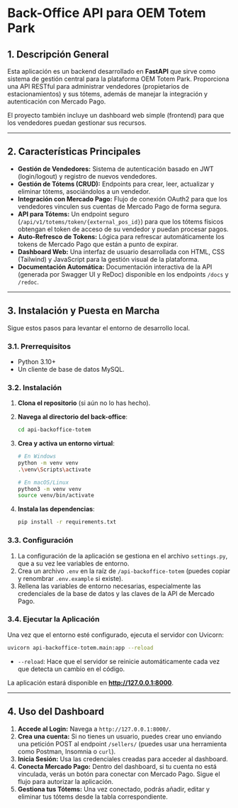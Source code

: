 # Back-Office API para OEM Totem Park

## 1. Descripción General

Esta aplicación es un backend desarrollado en **FastAPI** que sirve como sistema de gestión central para la plataforma OEM Totem Park. Proporciona una API RESTful para administrar vendedores (propietarios de estacionamientos) y sus tótems, además de manejar la integración y autenticación con Mercado Pago.

El proyecto también incluye un dashboard web simple (frontend) para que los vendedores puedan gestionar sus recursos.

---

## 2. Características Principales

- **Gestión de Vendedores:** Sistema de autenticación basado en JWT (login/logout) y registro de nuevos vendedores.
- **Gestión de Tótems (CRUD):** Endpoints para crear, leer, actualizar y eliminar tótems, asociándolos a un vendedor.
- **Integración con Mercado Pago:** Flujo de conexión OAuth2 para que los vendedores vinculen sus cuentas de Mercado Pago de forma segura.
- **API para Tótems:** Un endpoint seguro (`/api/v1/totems/token/{external_pos_id}`) para que los tótems físicos obtengan el token de acceso de su vendedor y puedan procesar pagos.
- **Auto-Refresco de Tokens:** Lógica para refrescar automáticamente los tokens de Mercado Pago que están a punto de expirar.
- **Dashboard Web:** Una interfaz de usuario desarrollada con HTML, CSS (Tailwind) y JavaScript para la gestión visual de la plataforma.
- **Documentación Automática:** Documentación interactiva de la API (generada por Swagger UI y ReDoc) disponible en los endpoints `/docs` y `/redoc`.

---

## 3. Instalación y Puesta en Marcha

Sigue estos pasos para levantar el entorno de desarrollo local.

### 3.1. Prerrequisitos

- Python 3.10+
- Un cliente de base de datos MySQL.

### 3.2. Instalación

1.  **Clona el repositorio** (si aún no lo has hecho).

2.  **Navega al directorio del back-office**:
    ```sh
    cd api-backoffice-totem
    ```

3.  **Crea y activa un entorno virtual**:
    ```sh
    # En Windows
    python -m venv venv
    .\venv\Scripts\activate

    # En macOS/Linux
    python3 -m venv venv
    source venv/bin/activate
    ```

4.  **Instala las dependencias**:
    ```sh
    pip install -r requirements.txt
    ```

### 3.3. Configuración

1.  La configuración de la aplicación se gestiona en el archivo `settings.py`, que a su vez lee variables de entorno.
2.  Crea un archivo `.env` en la raíz de `/api-backoffice-totem` (puedes copiar y renombrar `.env.example` si existe).
3.  Rellena las variables de entorno necesarias, especialmente las credenciales de la base de datos y las claves de la API de Mercado Pago.

### 3.4. Ejecutar la Aplicación

Una vez que el entorno esté configurado, ejecuta el servidor con Uvicorn:

```sh
uvicorn api-backoffice-totem.main:app --reload
```

- `--reload`: Hace que el servidor se reinicie automáticamente cada vez que detecta un cambio en el código.

La aplicación estará disponible en **http://127.0.0.1:8000**.

---

## 4. Uso del Dashboard

1.  **Accede al Login:** Navega a `http://127.0.0.1:8000/`.
2.  **Crea una cuenta:** Si no tienes un usuario, puedes crear uno enviando una petición POST al endpoint `/sellers/` (puedes usar una herramienta como Postman, Insomnia o `curl`).
3.  **Inicia Sesión:** Usa las credenciales creadas para acceder al dashboard.
4.  **Conecta Mercado Pago:** Dentro del dashboard, si tu cuenta no está vinculada, verás un botón para conectar con Mercado Pago. Sigue el flujo para autorizar la aplicación.
5.  **Gestiona tus Tótems:** Una vez conectado, podrás añadir, editar y eliminar tus tótems desde la tabla correspondiente.
